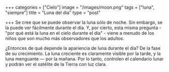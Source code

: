 +++
categories = ["Cielo"]
image = "/images/moon.png"
tags = ["luna", "siempre"]
title = "Luna del dia"
type = "post"

+++
Se cree que se puede observar la luna sólo de noche. Sin embargo, se la puede ver fácilmente durante el día. Y, por cierto, esta misma pregunta - "por qué está la luna en el cielo durante el día" - viene a menudo de los niños que son mucho más observadores que los adultos.

¿Entonces de qué depende la apariencia de luna durante el día? De la fase de su crecimiento. La luna creciente es claramente visible por la tarde, y la luna menguante — por la mañana. Por lo tanto, controlen el calendario lunar y podrán ver el satélite de la Tierra con luz clara.